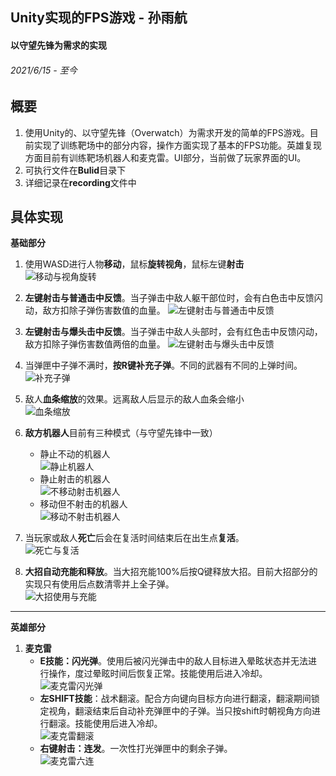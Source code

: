 ## Unity实现的FPS游戏 - 孙雨航
#### 以守望先锋为需求的实现
###### 2021/6/15 - 至今    

**概要**
------------
1. 使用Unity的、以守望先锋（Overwatch）为需求开发的简单的FPS游戏。目前实现了训练靶场中的部分内容，操作方面实现了基本的FPS功能。英雄复现方面目前有训练靶场机器人和麦克雷。UI部分，当前做了玩家界面的UI。  
2. 可执行文件在**Bulid**目录下  
3. 详细记录在**recording**文件中  

**具体实现**
-------
**基础部分**    
1. 使用WASD进行人物**移动**，鼠标**旋转视角**，鼠标左键**射击**   
![移动与视角旋转](gifs/移动与视角旋转.gif "移动与视角旋转")

2. **左键射击与普通击中反馈**。当子弹击中敌人躯干部位时，会有白色击中反馈闪动，敌方扣除子弹伤害数值的血量。
![左键射击与普通击中反馈](https://z3.ax1x.com/2021/07/13/WAMnDs.gif "普通击中反馈")

3. **左键射击与爆头击中反馈**。当子弹击中敌人头部时，会有红色击中反馈闪动，敌方扣除子弹伤害数值两倍的血量。
![左键射击与爆头击中反馈](https://z3.ax1x.com/2021/07/13/WAMpDA.gif "爆头击中反馈")

4. 当弹匣中子弹不满时，**按R键补充子弹**。不同的武器有不同的上弹时间。
![补充子弹](https://z3.ax1x.com/2021/07/13/WAKxjH.gif "补充子弹")

5. 敌人**血条缩放**的效果。远离敌人后显示的敌人血条会缩小    
![血条缩放](https://z3.ax1x.com/2021/07/13/WAM3CT.gif "血条缩放")

6. **敌方机器人**目前有三种模式（与守望先锋中一致）
    - 静止不动的机器人    
    ![静止机器人](https://z3.ax1x.com/2021/07/13/WAMSud.gif "静止机器人")
    - 静止射击的机器人    
    ![不移动射击机器人](https://z3.ax1x.com/2021/07/13/WAMPEt.gif "不移动射击机器人")
    - 移动但不射击的机器人    
    ![移动不射击机器人](https://z3.ax1x.com/2021/07/13/WAMl5V.gif "移动不射击机器人")

7. 当玩家或敌人**死亡**后会在复活时间结束后在出生点**复活**。    
![死亡与复活](https://z3.ax1x.com/2021/07/13/WAME8S.gif "死亡与复活")   
8. **大招自动充能和释放**。当大招充能100%后按Q键释放大招。目前大招部分的实现只有使用后点数清零并上全子弹。    
![大招使用与充能](https://z3.ax1x.com/2021/07/13/WAM9HI.gif "大招使用与充能")  

-------
**英雄部分**
1. **麦克雷**    
    - **E技能：闪光弹**。使用后被闪光弹击中的敌人目标进入晕眩状态并无法进行操作，度过晕眩时间后恢复正常。技能使用后进入冷却。    
    ![麦克雷闪光弹](https://z3.ax1x.com/2021/07/13/WAMmuj.gif "闪光弹效果")  
    - **左SHIFT技能**：战术翻滚。配合方向键向目标方向进行翻滚，翻滚期间锁定视角，翻滚结束后自动补充弹匣中的子弹。当只按shift时朝视角方向进行翻滚。技能使用后进入冷却。    
    ![麦克雷翻滚](https://z3.ax1x.com/2021/07/13/WAMAC8.gif "战术翻滚效果")  
    - **右键射击：连发**。一次性打光弹匣中的剩余子弹。    
    ![麦克雷六连](https://z3.ax1x.com/2021/07/13/WAMVgg.gif "六连效果")  
